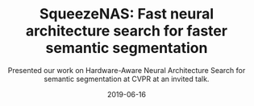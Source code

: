 ---
title: "SqueezeNAS: Fast neural architecture search for faster semantic segmentation"

venue: "CVPR WAD 2019"
# a date for your project in this format"2019-03-30" 
# date is used for ordering your projects in a descending order
date: "2019-06-16" 
subtitle: "Presented our work on Hardware-Aware Neural Architecture Search for semantic segmentation at CVPR at an invited talk."
# links is used for specific links for your project
# You can have multiple links
# format is, LINK_NAME : LINK_URL
links:
    video: https://www.youtube.com/watch?v=S539F4XqAz8
---